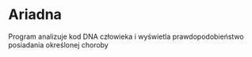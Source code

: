 # Ariadna
Program analizuje kod DNA człowieka i wyświetla prawdopodobieństwo posiadania określonej choroby
